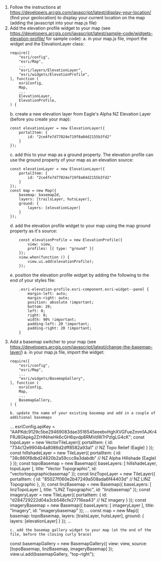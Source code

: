 1. Follow the instructions at https://developers.arcgis.com/javascript/latest/display-your-location/ (find your geolocation) to display your current location on the map (adding the javascript into your map.js file)
2. Add the elevation profile widget to your map (see https://developers.arcgis.com/javascript/latest/sample-code/widgets-elevation-profile/ for sample code):
    a. in your map.js file, import the widget and the ElevationLayer class: 
    ```
    require([
        "esri/config",
        "esri/Map",
        ...
        "esri/layers/ElevationLayer",
        "esri/widgets/ElevationProfile",
    ], function (
        esriConfig,
        Map,
        ...
        ElevationLayer,
        ElevationProfile,
    ) {
    ```
    b. create a new elevation layer from Eagle's Alpha NZ Elevation Layer (before you create your map): 
    ```
    const elevationLayer = new ElevationLayer({
        portalItem: {
            id: "2ce4fe7d77024e719f8a04d2155b3fd2"
        }
    });
    ```
    c. add this to your map as a ground property. The elevation profile can use the ground property of your map as an elevation source:
    ```
    const elevationLayer = new ElevationLayer({
        portalItem: {
            id: "2ce4fe7d77024e719f8a04d2155b3fd2"
        }
    });
    const map = new Map({
        basemap: basemap2d,
        layers: [trailsLayer, hutsLayer],
        ground: {
            layers: [elevationLayer]
        }
    });
    ```
    d. add the elevation profile widget to your map using the map ground property as it's source:
    ```
        const elevationProfile = new ElevationProfile({ 
            view: view, 
            profiles: [{ type: "ground" }] 
        });
        view.when(function () {
            view.ui.add(elevationProfile);
        });
    ```
    e. position the elevation profile widget by adding the following to the end of your styles file:
    ```
        .esri-elevation-profile.esri-component.esri-widget--panel {
            margin-left: auto;
            margin-right: auto;
            position: absolute !important;
            bottom: 20;
            left: 0;
            right: 0;
            width: 90% !important;
            padding-left: 20 !important;
            padding-right: 20 !important;
        }
    ```
3. Add a basemap switcher to your map (see https://developers.arcgis.com/javascript/latest/change-the-basemap-layer/)
    a. in your map.js file, import the widget: 
    ```
    require([
        "esri/config",
        "esri/Map",
        ...
        "esri/widgets/BasemapGallery",
    ], function (
        esriConfig,
        Map,
        ...
        BasemapGallery,
    ) {

    b. update the name of your existing basemap and add in a couple of additional basemaps
    ```
   ...
   esriConfig.apiKey = "AAPKdc9129c5be29469083dae3516545eeebvHghXVGFueZmm1AJKr4FRJ8Gkpkg2ZrHNiheHk6cGH6qvdp8RMVdW7rPzIgLG4cK";
    const topoLayer = new VectorTileLayer({
        portalItem: {
            id: "734c12e9904b4a8086d2dff8582a93a1" // NZ Topo Relief (Eagle)
        }
    });
    const hillshadeLayer = new TileLayer({
        portalItem: {
            id: "38c860f8dbd24820b2a59ccc9a3dabdb" // NZ Alpha Hillshade (Eagle)
        }
    });
    const topoBasemap = new Basemap({
        baseLayers: [
            hillshadeLayer,
            topoLayer
        ],
        title: "Vector Topographic",
        id: "vectortopographicbasemap"
    });
    const linzTopoLayer = new TileLayer({
        portalItem: {
            id: "85027f060e2b47249a508ada6f44403d" // NZ LINZ Topographic
        },
    });
    const linzBasemap = new Basemap({
        baseLayers: [
            linzTopoLayer
        ],
        title: "LINZ Topographic",
        id: "linzbasemap"
    });
    const imageryLayer = new TileLayer({
        portalItem: {
            id: "d284729222d04a3cb548cfe27716ea43" // NZ imagery
        }
    });
    const imageryBasemap = new Basemap({
        baseLayers: [
            imageryLayer
        ],
        title: "Imagery",
        id: "imagerybasemap"
    });
    ...
        const map = new Map({
        basemap: topoBasemap,
        layers: [trailsLayer, hutsLayer],
        ground: {
            layers: [elevationLayer]
        }
    });
    ...
    ```
    c. add the basemap gallery widget to your map (at the end of the file, before the closing curly brace)
    ```
    const basemapGallery = new BasemapGallery({
        view: view,
        source: [topoBasemap, linzBasemap, imageryBasemap]
    });
    view.ui.add(basemapGallery, "top-right");
    ```